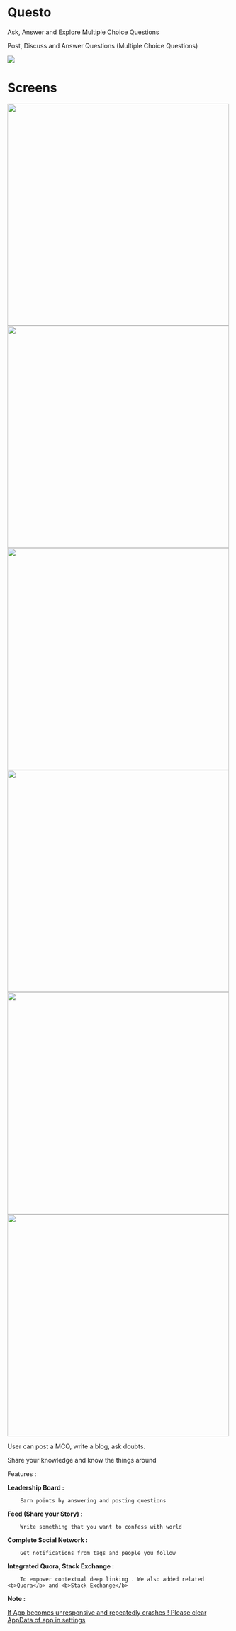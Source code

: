# Questo
Ask, Answer and Explore Multiple Choice Questions

Post, Discuss and Answer Questions (Multiple Choice Questions)


<a href="https://play.google.com/store/apps/details?id=com.tdevelopers.questo"><img src="Images/google-play-badge.png"/></a>

<h1>Screens</h1>

<img width="500px" height="500px" src="Images/1.png"/>
<img width="500px" height="500px" src="Images/2.png"/>
<img width="500px" height="500px" src="Images/3.png"/>
<img width="500px" height="500px" src="Images/4.png"/>
<img width="500px" height="500px" src="Images/5.png"/>
<img width="500px" height="500px" src="Images/6.png"/>

User can post a MCQ, write a blog, ask doubts.


Share your knowledge and know the things around

        
Features :

<b>Leadership Board :</b>

        Earn points by answering and posting questions

<b>Feed (Share your Story) :</b>

        Write something that you want to confess with world

<b>Complete Social Network : </b>

        Get notifications from tags and people you follow

<b>Integrated Quora, Stack Exchange :</b>

        To empower contextual deep linking . We also added related <b>Quora</b> and <b>Stack Exchange</b> 

<b>Note :</b>

<u>If App becomes unresponsive and repeatedly crashes ! Please clear AppData of app in settings</u>
